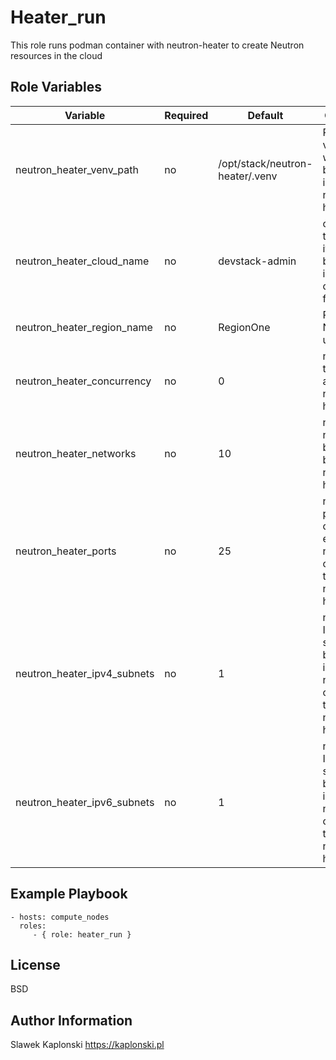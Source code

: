 Heater_run
=============

This role runs podman container with neutron-heater to create Neutron resources in the cloud

Role Variables
--------------

| Variable                 | Required | Default                                  | Comments                                                                     |
|-----------------------------|----------|------------------------------------------|---------------------------------------------------------------------------|
| neutron_heater_venv_path    | no       | /opt/stack/neutron-heater/.venv | Path of the virtual env which will be used to install neutron-heater               |
| neutron_heater_cloud_name   | no       | devstack-admin                  | cloud name to be used, it needs to be defined in the clouds.yaml file              |
| neutron_heater_region_name  | no       | RegionOne                       | Region Name to be used                                                             |
| neutron_heater_concurrency  | no       | 0                               | number of threads run at once by neutron-heater                                    |
| neutron_heater_networks     | no       | 10                              | number of networks to be created by neutron-heater tool                            |
| neutron_heater_ports        | no       | 25                              | number of ports to be created in each network created by the neutron-heater        |
| neutron_heater_ipv4_subnets | no       | 1                               | number of IPv4 subnets to be created in each network created by the neutron-heater |
| neutron_heater_ipv6_subnets | no       | 1                               | number of IPv6 subnets to be created in each network created by the neutron-heater |

Example Playbook
----------------

    - hosts: compute_nodes
      roles:
         - { role: heater_run }

License
-------

BSD

Author Information
------------------

Slawek Kaplonski
https://kaplonski.pl
